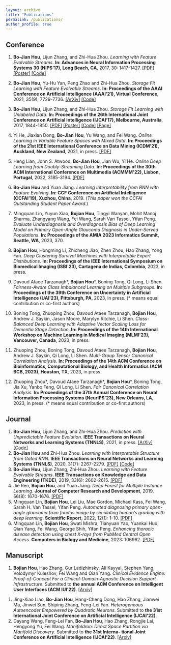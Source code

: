 ```yaml
---
layout: archive
title: "Publications"
permalink: /publications/
author_profile: true
---
```


<!-- {% if author.googlescholar %}
  You can also find my articles on <u><a href="{{author.googlescholar}}">my Google Scholar profile</a>.</u>
{% endif %}

{% include base_path %}

{% for post in site.publications reversed %}
  {% include archive-single.html %}
{% endfor %} -->

## Conference
1. **Bo-Jian Hou**, Lijun Zhang, and Zhi-Hua Zhou. _Learning with Feature Evolvable Streams_. **In: Advances in Neural Information Processing Systems 30 (NIPS’17), Long Beach, CA**, 2017, 30: 1417-1427. [[PDF]](https://bojianhou.github.io/files/FESL.pdf) [[Poster]](https://bojianhou.github.io/files/FESL-poster.pdf) [[Code]](https://www.lamda.nju.edu.cn/code_FESL.ashx)
1. **Bo-Jian Hou**, Yu-Hu Yan, Peng Zhao and Zhi-Hua Zhou. _Storage Fit Learning with Feature Evolvable Streams_. **In: Proceedings of the AAAI Conference on Artificial Intelligence (AAAI’21), Virtual Conference**, 2021, 35(9), 7729-7736. [[ArXiv]](https://arxiv.org/abs/2007.11280) [[Code]](https://www.lamda.nju.edu.cn/code_SF2EL.ashx)
1. **Bo-Jian Hou**, Lijun Zhang, and Zhi-Hua Zhou. _Storage Fit Learning with Unlabeled Data_. **In: Proceedings of the 26th International Joint Conference on Artificial Intelligence (IJCAI’17), Melbourne, Australia**, 2017, 1844-1850. [[PDF]](https://bojianhou.github.io/files/SFL.pdf) [[Poster]](https://bojianhou.github.io/files/SFL-poster.pdf) [[Code]](https://www.lamda.nju.edu.cn/code_SFL.ashx) [[Page]](https://bojianhou.github.io/publication/2017-SFL-IJCAI)
1. Yi He, Jiaxian Dong, **Bo-Jian Hou**, Yu Wang, and Fei Wang. _Online Learning in Variable Feature Spaces with Mixed Data_. **In: Proceedings of the 21st IEEE International Conference on Data Mining (ICDM’21), Auckland, New Zealand**, 2021, in press. [[PDF]](https://bojianhou.github.io/files/OVFM.pdf)
1. Heng Lian, John S. Atwood, **Bo-Jian Hou**, Jian Wu, Yi He. _Online Deep Learning from Doubly-Streaming Data_. **In: Proceedings of the 30th ACM International Conference on Multimedia (ACMMM'22), Lisbon, Portugal**, 2022, 3185-3194. [[PDF]](https://dl.acm.org/doi/pdf/10.1145/3503161.3548355)
1. **Bo-Jian Hou** and Yuan Jiang. _Learning Interpretability from RNN with Feature Evolving_. **In: CCF Conference on Artificial Intelligence (CCFAI’19), Xuzhou, China**, 2019. (_This paper won the CCFAI Outstanding Student Paper Award_.)
1. Mingquan Lin, Yuyun Xiao, **Bojian Hou**, Tingyi Wanyan, Mohit Manoj Sharma,
Zhangyang Wang, Fei Wang, Sarah Van Tassel, Yifan Peng. _Evaluate Underdiagnosis and Overdiagnosis Bias of Deep Learning Model on Primary Open-Angle Glaucoma Diagnosis in Under-Served Populations_. **In: Proceedings of the AMIA 2023 Informatics Summit, Seattle, WA**, 2023, 370.

1. **Bojian Hou**, Hongming Li, Zhicheng Jiao, Zhen Zhou, Hao Zhang, Yong Fan. _Deep Clustering Survival Machines with Interpretable Expert Distributions_. **In: Proceedings of the IEEE International Symposium on Biomedical Imaging (ISBI'23), Cartagena de Indias, Colombia**, 2023, in press.

1. Davoud Ataee Tarzanagh*, **Bojian Hou***, Boning Tong, Qi Long, Li Shen. _Fairness-Aware Class Imbalanced Learning on Multiple Subgroups_. **In: Proceedings of the 39th Conference on Uncertainty in Artificial Intelligence (UAI'23), Pittsburgh, PA**, 2023, in press. (* means equal contribution or co-first authors)

1. Boning Tong, Zhuoping Zhou, Davoud Ataee Tarzanagh, **Bojian Hou**, Andrew J. Saykin, Jason Moore, Marylyn Ritchie, Li Shen. _Class-Balanced Deep Learning with Adaptive Vector Scaling Loss for Dementia Stage Detection_. **In: Proceedings of the 14th International Workshop on Machine Learning in Medical Imaging (MLMI'23), Vancouver, Canada**, 2023, in press.

1. Zhuoping Zhou, Boning Tong, Davoud Ataee Tarzanagh, **Bojian Hou**, Andrew J. Saykin, Qi Long, Li Shen. _Multi-Group Tensor Canonical Correlation Analysis_. **In: Proceedings of the 14th ACM Conference on Bioinformatics, Computational Biology, and Health Informatics (ACM BCB, 2023), Houston, TX**, 2023, in press.

1. Zhuoping Zhou*, Davoud Ataee Tarzanagh*, **Bojian Hou***, Boning Tong, Jia Xu, Yanbo Feng, Qi Long, Li Shen. _Fair Canonical Correlation Analysis_. **In: Proceedings of the 37th Annual Conference on Neural Information Processing Systems (NeurIPS'23), New Orleans, LA**, 2023, in press. (* means equal contribution or co-first authors)

## Journal
1. **Bo-Jian Hou**, Lijun Zhang, and Zhi-Hua Zhou. _Prediction with Unpredictable Feature Evolution_. **IEEE Transactions on Neural Networks and Learning Systems (TNNLS)**, 2021, in press. [[ArXiv]](https://arxiv.org/abs/1904.12171) [[Code]](https://www.lamda.nju.edu.cn/code_PUFE.ashx)
1. **Bo-Jian Hou** and Zhi-Hua Zhou. _Learning with Interpretable Structure from Gated RNN_. **IEEE Transactions on Neural Networks and Learning Systems (TNNLS)**, 2020, 31(7): 2267-2279. [[PDF]](https://bojianhou.github.io/files/LISOR.pdf) [[Code]](https://www.lamda.nju.edu.cn/code_LISOR.ashx)
1. **Bo-Jian Hou**, Lijun Zhang, Zhi-Hua Zhou. _Learning with Feature Evolvable Streams_. **IEEE Transactions on Knowledge and Data Engineering (TKDE)**, 2019, 33(6): 2602-2615. [[PDF]](https://bojianhou.github.io/files/FESL-tkde.pdf)
1. Jie Ren, **Bojian Hou**, and Yuan Jiang. _Deep Forest for Multiple Instance Learning_. **Journal of Computer Research and Development**, 2019, 56(8): 1670-1676. [[PDF]](https://bojianhou.github.io/files/MIDF.pdf)
1. Mingquan Lin, **Bojian Hou**, Lei Liu, Mae Gordon, Michael Kass, Fei Wang, Sarah H. Van Tassel, Yifan Peng. _Automated diagnosing primary open-angle glaucoma from fundus image by simulating human’s grading with deep learning_. **Scientific Report**, 2022, 12(1): 1-10. [[PDF]](https://www.nature.com/articles/s41598-022-17753-4)
1. Mingquan Lin, **Bojian Hou**, Swati Mishra, Tianyuan Yao, Yuankai Huo, Qian Yang, Fei Wang, George Shih, Yifan Peng. _Enhancing thoracic disease detection using chest X-rays from PubMed Central Open Access_. **Computers in Biology and Medicine**, 2023: 106962. [[PDF]](https://pdf.sciencedirectassets.com/271150/1-s2.0-S0010482523X00067/1-s2.0-S0010482523004274/main.pdf?X-Amz-Security-Token=IQoJb3JpZ2luX2VjEJT%2F%2F%2F%2F%2F%2F%2F%2F%2F%2FwEaCXVzLWVhc3QtMSJIMEYCIQDCOapWYLaCpFHduIJS753gOLgXmXBsg%2Bj6nsSzcwgLzAIhAMC6ws8TngCzHoXdQeFB3DciFQZ24ctdqKW6SBVHdshDKrsFCN3%2F%2F%2F%2F%2F%2F%2F%2F%2F%2FwEQBRoMMDU5MDAzNTQ2ODY1IgzowKtY%2Fbsv%2FeDYlrEqjwXeoOG9%2BZmjs1co7Ec%2Fge1qHi2IjbWoqtzUvLNFJi6jU2LhRhuJFyIbpSUyhJENJW%2Fba6QkyTU2IhcaVvgKFLsRfTW8yDDqPAKGYyWqDYgFp1OTr3Cd9AIioC5P4vqB7MJAjrogI4gCsfdv5J7jlJpl%2BNVqMw%2Bwqz67mPBjqEVwfRBG0%2B7mZLS6mHfqzIPJKyKHJt3pSz7WnrTRgfJckOyJtdAOdgcLaJvJzuFj6Tb0H8pI49mrj2J6gNL1ew09EqyK7RQPrNhnyPmllSY63UXY9wstUycln%2BcatnwDnFmtzj09xx1%2BOfiGG1O1t8mmGz3V5NCNgFJRG5lD%2BWCWwMu46w93npsM5mGC2qlqoiBJeDXelVyfTUSG0sgqBw1JTJZRJBuFkE5tfoeEMQdBGiOSyx8oc%2FG2HcgUhuk7ikjDUusf4UQR18mX6cWkWP1ItOIleeVrf6RwcLcGHV%2FJGkXKRpNWTNzi7xLWec53BufKtcdZSVfNeYTrj0iijORaxJDmvzTUgBKEJl00kIHB49e0rMBYY7TLSVhNkHbUReY85dPtLKqiiggb6n91UMh3vybrUgfJuHYDBfxKsqDT45g4iODeEjtfBxGwb%2BuRilC1Eg3BmkhuqtFuhDXQQskqlc8AVwxb%2BqR9rl1PgFc1Uwb3SZde16M%2Fa7l6empIF%2BpaPnFgVL0XoBffU8SqrZ7UbYUjuMQuVFo9pQHQXjZMWOw6TRnx0KZG72caMNihmXAQBvW22zov6OJWQDvBbdnajYU3LWIFpwcWr2nDYyET%2F2kxy3neIm9j4uGLSnNGcnKg53ZfTWmggZ3OOjg8D7SyXGSLpCRPLJfyiN89zD0XvLElrGKAeD40Rzj7atC5J9nOMJTD6aoGOrABgFHRSsYtqNmjgEejsuAihRwO85YGs1nnCwYTCkc%2BPwWOznrlBllk7zPAQnq2pAHAkJXrugd9Wl2CKNSxQfzpXzzB%2ByVDX%2FyFWFNT0xJCOWMDQX9EvxMSYyfP68FQqSRsMBgBx1cZgFD0%2B6Z%2BgZUwCoGtxr6nq%2F1MvAbgbh42sFtDach9nmf%2F9lbO4S%2B9WFuVZjM75Kpon0S%2BTiY4VA%2FUK8XRSNcwi0qFKhzJcgMG2E8%3D&X-Amz-Algorithm=AWS4-HMAC-SHA256&X-Amz-Date=20231119T201929Z&X-Amz-SignedHeaders=host&X-Amz-Expires=300&X-Amz-Credential=ASIAQ3PHCVTYYIFRF3HS%2F20231119%2Fus-east-1%2Fs3%2Faws4_request&X-Amz-Signature=cb66b3eee68b9892728f39f5ecfd193956f7f2de1a0be9270dd93a048743655d&hash=08ec076646dcb9ac5fbeec508814d2fd09db408bc4223aaa51a1402ac1f80c81&host=68042c943591013ac2b2430a89b270f6af2c76d8dfd086a07176afe7c76c2c61&pii=S0010482523004274&tid=spdf-8487040c-53ff-4e20-8379-ab1f239d6b35&sid=eb24f6b48b223748c758da486eb0112162b5gxrqa&type=client&tsoh=d3d3LnNjaWVuY2VkaXJlY3QuY29t&ua=131c585d5906515205&rr=828b25ff792a431f&cc=us)

## Manuscript
1. **Bojian Hou**, Hao Zhang, Gur Ladizhinsky, Ali Kayyal, Stephen Yang, Volodymyr Kuleshov, Fei Wang and Qian Yang. _Clinical Evidence Engine: Proof-of-Concept For a Clinical-Domain-Agnostic Decision Support Infrastructure_. Submitted to **the annual ACM Conference on Intelligent User Interfaces (ACM IUI’22)**. [[Arxiv]](https://arxiv.org/abs/2111.00621)
<!--1. **Bo-Jian Hou**, Yu-Cheng He, Mengshuo Wang, Wei-Wei Tu, Isabelle Guyon, and Qiang Yang. _Environment Learning for Decision Optimization: A Survey_. Submitted to **IEEE Transactions on Knowledge and Data Engineering (TKDE)**.-->

1. Jing-Xiao Liao, **Bo-Jian Hou**, Hang-Cheng Dong, Hao Zhang, Jianwei Ma, Jinwei Sun, Shiping Zhang, Feng-Lei Fan. _Heterogeneous Autoencoder Empowered by Quadratic Neurons_. Submitted to **the 31st International Joint Conference on Artificial Intelligence (IJCAI'22)**.
1. Dayang Wang, Feng-Lei Fan, **Bo-Jian Hou**, Hao Zhang, Rongjie Lai, Hengyong Yu, Fei Wang.
_Manifoldron: Direct Space Partition via Manifold Discovery_. Submitted to **the 31st Interna- tional Joint Conference on Artificial Intelligence (IJCAI’22)**. [[Arxiv]](https://arxiv.org/abs/2201.05279)


